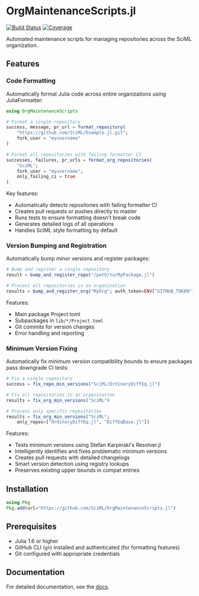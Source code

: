 # OrgMaintenanceScripts.jl

[![Build Status](https://github.com/SciML/OrgMaintenanceScripts.jl/actions/workflows/CI.yml/badge.svg?branch=main)](https://github.com/SciML/OrgMaintenanceScripts.jl/actions/workflows/CI.yml?query=branch%3Amain)
[![Coverage](https://codecov.io/gh/SciML/OrgMaintenanceScripts.jl/branch/main/graph/badge.svg)](https://codecov.io/gh/SciML/OrgMaintenanceScripts.jl)

Automated maintenance scripts for managing repositories across the SciML organization.

## Features

### Code Formatting

Automatically format Julia code across entire organizations using JuliaFormatter:

```julia
using OrgMaintenanceScripts

# Format a single repository
success, message, pr_url = format_repository(
    "https://github.com/SciML/Example.jl.git";
    fork_user = "myusername"
)

# Format all repositories with failing formatter CI
successes, failures, pr_urls = format_org_repositories(
    "SciML";
    fork_user = "myusername",
    only_failing_ci = true
)
```

Key features:
- Automatically detects repositories with failing formatter CI
- Creates pull requests or pushes directly to master
- Runs tests to ensure formatting doesn't break code
- Generates detailed logs of all operations
- Handles SciML style formatting by default

### Version Bumping and Registration

Automatically bump minor versions and register packages:

```julia
# Bump and register a single repository
result = bump_and_register_repo("/path/to/MyPackage.jl")

# Process all repositories in an organization
results = bump_and_register_org("MyOrg"; auth_token=ENV["GITHUB_TOKEN"])
```

Features:
- Main package Project.toml
- Subpackages in `lib/*/Project.toml`
- Git commits for version changes
- Error handling and reporting

### Minimum Version Fixing

Automatically fix minimum version compatibility bounds to ensure packages pass downgrade CI tests:

```julia
# Fix a single repository
success = fix_repo_min_versions("SciML/OrdinaryDiffEq.jl")

# Fix all repositories in an organization
results = fix_org_min_versions("SciML")

# Process only specific repositories
results = fix_org_min_versions("SciML"; 
    only_repos=["OrdinaryDiffEq.jl", "DiffEqBase.jl"])
```

Features:
- Tests minimum versions using Stefan Karpinski's Resolver.jl
- Intelligently identifies and fixes problematic minimum versions
- Creates pull requests with detailed changelogs
- Smart version detection using registry lookups
- Preserves existing upper bounds in compat entries

## Installation

```julia
using Pkg
Pkg.add(url="https://github.com/SciML/OrgMaintenanceScripts.jl")
```

## Prerequisites

- Julia 1.6 or higher
- GitHub CLI (`gh`) installed and authenticated (for formatting features)
- Git configured with appropriate credentials

## Documentation

For detailed documentation, see the [docs](https://sciml.github.io/OrgMaintenanceScripts.jl/dev/).